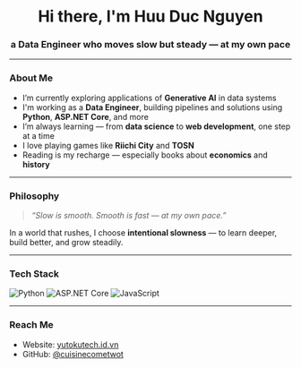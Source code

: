 <h1 align="center">Hi there, I'm Huu Duc Nguyen</h1>
<h3 align="center">a Data Engineer who moves slow but steady — at my own pace</h3>

---

### About Me

- I’m currently exploring applications of **Generative AI** in data systems  
- I'm working as a **Data Engineer**, building pipelines and solutions using **Python**, **ASP.NET Core**, and more  
- I’m always learning — from **data science** to **web development**, one step at a time  
- I love playing games like **Riichi City** and **TOSN**  
- Reading is my recharge — especially books about **economics** and **history**

---

### Philosophy

> _“Slow is smooth. Smooth is fast — at my own pace.”_

In a world that rushes, I choose **intentional slowness** — to learn deeper, build better, and grow steadily.

---

### Tech Stack

![Python](https://img.shields.io/badge/Python-3776AB?style=for-the-badge&logo=python&logoColor=white)
![ASP.NET Core](https://img.shields.io/badge/ASP.NET_Core-512BD4?style=for-the-badge&logo=dotnet&logoColor=white)
![JavaScript](https://img.shields.io/badge/JavaScript-F7DF1E?style=for-the-badge&logo=javascript&logoColor=black)

---

### Reach Me

- Website: [yutokutech.id.vn](https://yutokutech.id.vn)
- GitHub: [@cuisinecometwot](https://github.com/cuisinecometwot)
